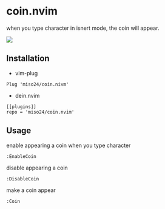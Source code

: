 # coin.nvim

when you type character in isnert mode, the coin will appear.

![](https://github.com/miso24/coin.nvim/blob/resources/screenshot.gif?raw=true)

## Installation

- vim-plug

```
Plug 'miso24/coin.nivm'
```

- dein.nvim

```
[[plugins]]
repo = 'miso24/coin.nvim'
```

## Usage

enable appearing a coin when you type character

```
:EnableCoin
```

disable appearing a coin

```
:DisableCoin
```

make a coin appear

```
:Coin
```
